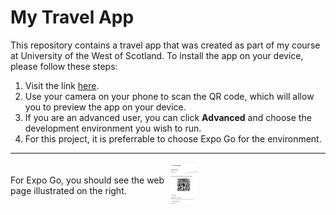 
<style>
    h1 { 
        background-color: 'orange';
    }
    
    section { 
        display: flex;
        flex-direction: row;
        flex: 1;
        align-items: center;
        width: '100%';
    }

    article { 
        width: 50%;
        
    }

    img { 
        width: 20%;
    }

    div { 
        background-color: 'orange';
        min-height: 100%;
    }
</style>

<div>

<h1>My Travel App</h1>

<p>This repository contains a travel app that was created as part of my course at University of the West of Scotland.  To install the app on your device, please follow these steps:</p>

<ol>
    <li>Visit the link <a href="https://expo.dev/preview/update?message=Final%20changes!!&updateRuntimeVersion=1.0.0&createdAt=2025-04-22T05%3A29%3A44.194Z&slug=exp&projectId=105e583f-b44d-4c4b-9405-2a0c949ed441&group=e4f63c2e-2c32-461e-a98e-f845b86a5440" target="_blank">here</a>.</li>
    <li>Use your camera on your phone to scan the QR code, which will allow you to preview the app on your device.</li>
    <li>If you are an advanced user, you can click <b>Advanced</b> and choose the development environment you wish to run.</li>
    <li>For this project, it is preferrable to choose Expo Go for the environment.</li>
</ol>

<hr>

<section>
    <article>
        For Expo Go, you should see the web page illustrated on the right.
    </article>
    <article>
        <img src="https://github.com/TalentedPianist/travelapp/blob/main/images/expo-link.png?raw=true">
    </article>
</section>

</div>